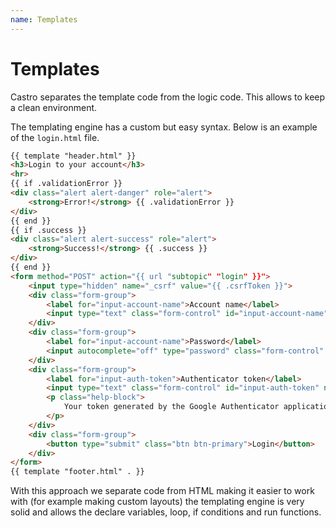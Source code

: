 ```yaml
---
name: Templates
---
```


# Templates

Castro separates the template code from the logic code. This allows to keep a clean environment.

The templating engine has a custom but easy syntax. Below is an example of the `login.html` file.

```html
{{ template "header.html" }}
<h3>Login to your account</h3>
<hr>
{{ if .validationError }}
<div class="alert alert-danger" role="alert">
    <strong>Error!</strong> {{ .validationError }}
</div>
{{ end }}
{{ if .success }}
<div class="alert alert-success" role="alert">
    <strong>Success!</strong> {{ .success }}
</div>
{{ end }}
<form method="POST" action="{{ url "subtopic" "login" }}">
    <input type="hidden" name="_csrf" value="{{ .csrfToken }}">
    <div class="form-group">
        <label for="input-account-name">Account name</label>
        <input type="text" class="form-control" id="input-account-name" name="account-name" placeholder="Account name">
    </div>
    <div class="form-group">
        <label for="input-account-name">Password</label>
        <input autocomplete="off" type="password" class="form-control" id="input-password" name="password" placeholder="Password">
    </div>
    <div class="form-group">
        <label for="input-auth-token">Authenticator token</label>
        <input type="text" class="form-control" id="input-auth-token" name="token" placeholder="Authenticator token">
        <p class="help-block">
            Your token generated by the Google Authenticator application. Only required if your account uses two-factor
        </p>
    </div>
    <div class="form-group">
        <button type="submit" class="btn btn-primary">Login</button>
    </div>
</form>
{{ template "footer.html" . }} 
```

With this approach we separate code from HTML making it easier to work with (for example making custom layouts) the templating engine is very solid and allows the declare variables, loop, if conditions and run functions.